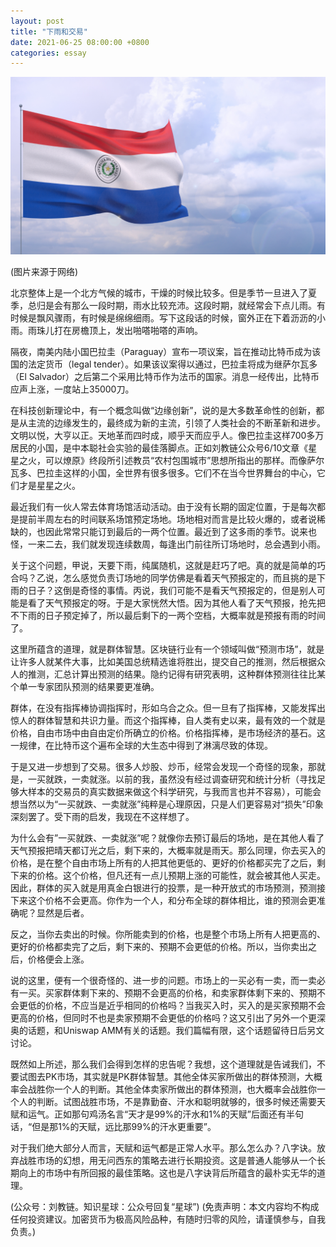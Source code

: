 ```yaml
---
layout: post
title: "下雨和交易"
date: 2021-06-25 08:00:00 +0800
categories: essay
---
```


![](/images/2021/20210625.jpg)

(图片来源于网络)

北京整体上是一个北方气候的城市，干燥的时候比较多。但是季节一旦进入了夏季，总归是会有那么一段时期，雨水比较充沛。这段时期，就经常会下点儿雨。有时候是飘风骤雨，有时候是绵绵细雨。写下这段话的时候，窗外正在下着沥沥的小雨。雨珠儿打在房檐顶上，发出啪嗒啪嗒的声响。

隔夜，南美内陆小国巴拉圭（Paraguay）宣布一项议案，旨在推动比特币成为该国的法定货币（legal tender）。如果该议案得以通过，巴拉圭将成为继萨尔瓦多（El Salvador）之后第二个采用比特币作为法币的国家。消息一经传出，比特币应声上涨，一度站上35000刀。

在科技创新理论中，有一个概念叫做“边缘创新”，说的是大多数革命性的创新，都是从主流的边缘发生的，最终成为新的主流，引领了人类社会的不断革新和进步。文明以悦，大亨以正。天地革而四时成，顺乎天而应乎人。像巴拉圭这样700多万居民的小国，是中本聪社会实验的最佳落脚点。正如刘教链公众号6/10文章《星星之火，可以燎原》终段所引述教员“农村包围城市”思想所指出的那样。而像萨尔瓦多、巴拉圭这样的小国，全世界有很多很多。它们不在当今世界舞台的中心，它们才是星星之火。

最近我们有一伙人常去体育场馆活动活动。由于没有长期的固定位置，于是每次都是提前半周左右的时间联系场馆预定场地。场地相对而言是比较火爆的，或者说稀缺的，也因此常常只能订到最后的一两个位置。最近到了这多雨的季节。说来也怪，一来二去，我们就发现连续数周，每逢出门前往所订场地时，总会遇到小雨。

关于这个问题，甲说，天要下雨，纯属随机，这就是赶巧了吧。真的就是简单的巧合吗？乙说，怎么感觉负责订场地的同学仿佛是看着天气预报定的，而且挑的是下雨的日子？这倒是奇怪的事情。丙说，我们可能不是看天气预报定的，但是别人可能是看了天气预报定的呀。于是大家恍然大悟。因为其他人看了天气预报，抢先把不下雨的日子预定掉了，所以最后剩下的一两个空档，大概率就是预报有雨的时间了。

这里所蕴含的道理，就是群体智慧。区块链行业有一个领域叫做“预测市场”，就是让许多人就某件大事，比如美国总统精选谁将胜出，提交自己的推测，然后根据众人的推测，汇总计算出预测的结果。隐约记得有研究表明，这种群体预测往往比某个单一专家团队预测的结果要更准确。

群体，在没有指挥棒协调指挥时，形如乌合之众。但一旦有了指挥棒，又能发挥出惊人的群体智慧和共识力量。而这个指挥棒，自人类有史以来，最有效的一个就是价格，自由市场中由自由定价所确立的价格。价格指挥棒，是市场经济的基石。这一规律，在比特币这个遍布全球的大生态中得到了淋漓尽致的体现。

于是又进一步想到了交易。很多人炒股、炒币，经常会发现一个奇怪的现象，那就是，一买就跌，一卖就涨。以前的我，虽然没有经过调查研究和统计分析（寻找足够大样本的交易员的真实数据来做这个科学研究，与我而言也并不容易），可能会想当然以为“一买就跌、一卖就涨”纯粹是心理原因，只是人们更容易对“损失”印象深刻罢了。受下雨的启发，我现在不这样想了。

为什么会有”一买就跌、一卖就涨”呢？就像你去预订最后的场地，是在其他人看了天气预报把晴天都订光之后，剩下来的，大概率就是雨天。那么同理，你去买入的价格，是在整个自由市场上所有的人把其他更低的、更好的价格都买完了之后，剩下来的价格。这个价格，但凡还有一点儿预期上涨的可能性，就会被其他人买走。因此，群体的买入就是用真金白银进行的投票，是一种开放式的市场预测，预测接下来这个价格不会更高。你作为一个人，和分布全球的群体相比，谁的预测会更准确呢？显然是后者。

反之，当你去卖出的时候。你所能卖到的价格，也是整个市场上所有人把更高的、更好的价格都卖完了之后，剩下来的、预期不会更低的价格。所以，当你卖出之后，价格便会上涨。

说的这里，便有一个很奇怪的、进一步的问题。市场上的一买必有一卖，而一卖必有一买。买家群体剩下来的、预期不会更高的价格，和卖家群体剩下来的、预期不会更低的价格，不应当是近乎相同的价格吗？当我买入时，买入的是买家预期不会更高的价格，但同时不也是卖家预期不会更低的价格吗？这又引出了另外一个更深奥的话题，和Uniswap AMM有关的话题。我们篇幅有限，这个话题留待日后另文讨论。

既然如上所述，那么我们会得到怎样的忠告呢？我想，这个道理就是告诫我们，不要试图去PK市场，其实就是PK群体智慧。其他全体买家所做出的群体预测，大概率会战胜你一个人的判断。其他全体卖家所做出的群体预测，也大概率会战胜你一个人的判断。试图战胜市场，不是靠勤奋、汗水和聪明就够的，很多时候还需要天赋和运气。正如那句鸡汤名言“天才是99%的汗水和1%的天赋”后面还有半句话，“但是那1%的天赋，远比那99%的汗水更重要”。

对于我们绝大部分人而言，天赋和运气都是正常人水平。那么怎么办？八字诀。放弃战胜市场的幻想，用无问西东的策略去进行长期投资。这是普通人能够从一个长期向上的市场中有所回报的最佳策略。这也是八字诀背后所蕴含的最朴实无华的道理。

(公众号：刘教链。知识星球：公众号回复“星球”)
(免责声明：本文内容均不构成任何投资建议。加密货币为极高风险品种，有随时归零的风险，请谨慎参与，自我负责。)
